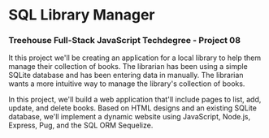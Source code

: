 # SQL Library Manager
### Treehouse Full-Stack JavaScript Techdegree - Project 08

It this project we'll be creating an application for a local library to help them manage their collection of books. The librarian has been using a simple SQLite database and has been entering data in manually. The librarian wants a more intuitive way to manage the library's collection of books.

In this project, we'll build a web application that'll include pages to list, add, update, and delete books. Based on HTML designs and an existing SQLite database, we'll implement a dynamic website using JavaScript, Node.js, Express, Pug, and the SQL ORM Sequelize.